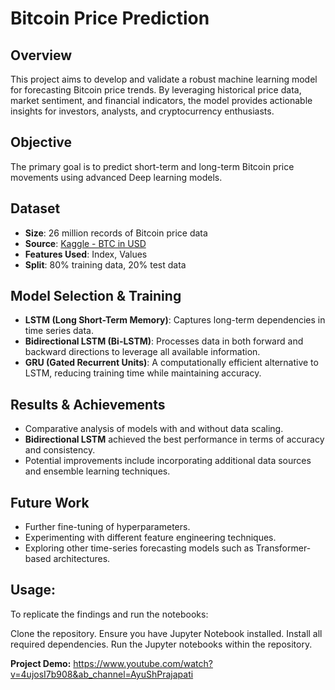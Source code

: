# Bitcoin Price Prediction

## Overview
This project aims to develop and validate a robust machine learning model for forecasting Bitcoin price trends. By leveraging historical price data, market sentiment, and financial indicators, the model provides actionable insights for investors, analysts, and cryptocurrency enthusiasts.

## Objective
The primary goal is to predict short-term and long-term Bitcoin price movements using advanced Deep learning models.

## Dataset
- **Size**: 26 million records of Bitcoin price data
- **Source**: [Kaggle - BTC in USD](https://www.kaggle.com/datasets/prasoonkottarathil/btcinusd?select=BTC-2018min.csv)
- **Features Used**: Index, Values
- **Split**: 80% training data, 20% test data

## Model Selection & Training
- **LSTM (Long Short-Term Memory)**: Captures long-term dependencies in time series data.
- **Bidirectional LSTM (Bi-LSTM)**: Processes data in both forward and backward directions to leverage all available information.
- **GRU (Gated Recurrent Units)**: A computationally efficient alternative to LSTM, reducing training time while maintaining accuracy.

## Results & Achievements
- Comparative analysis of models with and without data scaling.
- **Bidirectional LSTM** achieved the best performance in terms of accuracy and consistency.
- Potential improvements include incorporating additional data sources and ensemble learning techniques.

## Future Work
- Further fine-tuning of hyperparameters.
- Experimenting with different feature engineering techniques.
- Exploring other time-series forecasting models such as Transformer-based architectures.

## Usage: 
To replicate the findings and run the notebooks:

Clone the repository.
Ensure you have Jupyter Notebook installed.
Install all required dependencies.
Run the Jupyter notebooks within the repository.

**Project Demo:** https://www.youtube.com/watch?v=4ujosI7b908&ab_channel=AyuShPrajapati

